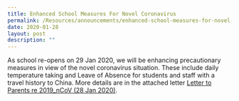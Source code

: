 ```yaml
---
title: Enhanced School Measures For Novel Coronavirus
permalink: /Resources/announcements/enhanced-school-measures-for-novel-coronavirus/
date: 2020-01-28
layout: post
description: ""
---
```

As school re-opens on 29 Jan 2020, we will be enhancing precautionary measures in view of the novel coronavirus situation. These include daily temperature taking and Leave of Absence for students and staff with a travel history to China. More details are in the attached letter [Letter to Parents re 2019\_nCoV (28 Jan 2020)](/files/Announcement/Letter-to-Parents-re-2019_nCoV-28-Jan-2020.pdf).
